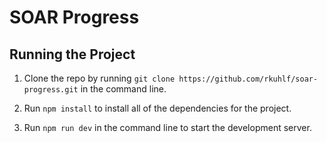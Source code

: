 # SOAR Progress

<!-- TODO: Add link to website -->

## Running the Project
1. Clone the repo by running `git clone https://github.com/rkuhlf/soar-progress.git` in the command line.

1. Run `npm install` to install all of the dependencies for the project.

1. Run `npm run dev` in the command line to start the development server. 


<!-- Use stale while revalidate for the tasks of the profile. Then the profile will be the only thing that we store in the context. Maybe we should also use stale while revalidate there. -->